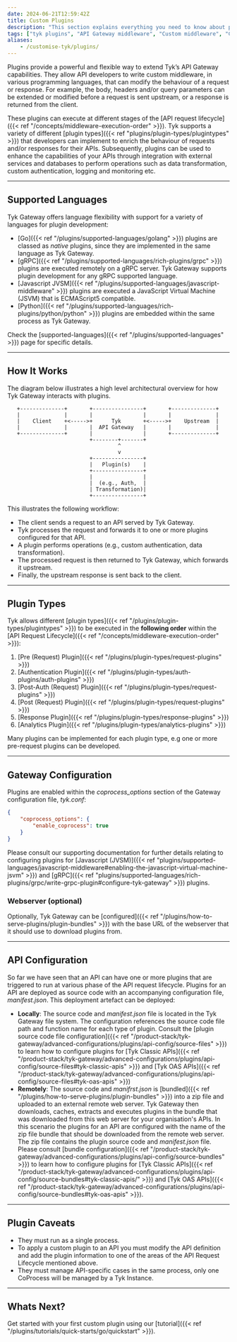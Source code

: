 ```yaml
---
date: 2024-06-21T12:59:42Z
title: Custom Plugins
description: "This section explains everything you need to know about plugins. This page gives plugins overview and provides links to the appropriate documentation."
tags: ["tyk plugins", "API Gateway middleware", "Custom middleware", "Custom API request"]
aliases:
    - /customise-tyk/plugins/
---
```


Plugins provide a powerful and flexible way to extend Tyk’s API Gateway capabilities. They allow API developers to write custom middleware, in various programming languages, that can modify the behaviour of a request or response. For example, the body, headers and/or query parameters can be extended or modified before a request is sent upstream, or a response is returned from the client. 

These plugins can execute at different stages of the [API request lifecycle]({{< ref "/concepts/middleware-execution-order" >}}). Tyk supports a variety of different [plugin types]({{< ref "plugins/plugin-types/plugintypes" >}}) that developers can implement to enrich the behaviour of requests and/or responses for their APIs. Subsequently, plugins can be used to enhance the capabilities of your APIs through integration with external services and databases to perform operations such as data transformation, custom authentication, logging and monitoring etc.

---

## Supported Languages

Tyk Gateway offers language flexibility with support for a variety of languages for plugin development:

- [Go]({{< ref "/plugins/supported-languages/golang" >}}) plugins are classed as *native* plugins, since they are implemented in the same language as Tyk Gateway.  
- [gRPC]({{< ref "/plugins/supported-languages/rich-plugins/grpc" >}}) plugins are executed remotely on a gRPC server. Tyk Gateway supports plugin development for any gRPC supported language.
- [Javascript JVSM]({{< ref "/plugins/supported-languages/javascript-middleware" >}}) plugins are executed a JavaScript Virtual Machine (JSVM) that is ECMAScript5 compatible.
- [Python]({{< ref "/plugins/supported-languages/rich-plugins/python/python" >}}) plugins are embedded within the same process as Tyk Gateway.

Check the [supported-languages]({{< ref "/plugins/supported-languages" >}}) page for specific details.

---

## How It Works

The diagram below illustrates a high level architectural overview for how Tyk Gateway interacts with plugins.

       +--------------+       +----------------+       +--------------+
       |              |       |                |       |              |
       |    Client    +<----->+      Tyk       +<----->+    Upstream  |
       |              |       |  API Gateway   |       |              |
       +--------------+       |                |       +--------------+
                              +--------+-------+
                                       ^
                                       v
                              +----------------+
                              |   Plugin(s)    |
                              +----------------+
                              |                |
                              |  (e.g., Auth,  |
                              | Transformation)|
                              +----------------+

This illustrates the following workflow:

- The client sends a request to an API served by Tyk Gateway.
- Tyk processes the request and forwards it to one or more plugins configured for that API.
- A plugin performs operations (e.g., custom authentication, data transformation).
- The processed request is then returned to Tyk Gateway, which forwards it upstream.
- Finally, the upstream response is sent back to the client.

---

## Plugin Types

Tyk allows different [plugin types]({{< ref "/plugins/plugin-types/plugintypes" >}}) to be executed in the **following order**  within the [API Request Lifecycle]({{< ref "/concepts/middleware-execution-order" >}}):

1. [Pre (Request) Plugin]({{< ref "/plugins/plugin-types/request-plugins" >}})
2. [Authentication Plugin]({{< ref "/plugins/plugin-types/auth-plugins/auth-plugins" >}})
3. [Post-Auth (Request) Plugin]({{< ref "/plugins/plugin-types/request-plugins" >}})
4. [Post (Request) Plugin]({{< ref "/plugins/plugin-types/request-plugins" >}})
5. [Response Plugin]({{< ref "/plugins/plugin-types/response-plugins" >}})
6. [Analytics Plugin]({{< ref "/plugins/plugin-types/analytics-plugins" >}})

Many plugins can be implemented for each plugin type, e.g one or more pre-request plugins can be developed.

---

## Gateway Configuration

Plugins are enabled within the *coprocess_options* section of the Gateway configuration file, *tyk.conf*:

```json
{
    "coprocess_options": {
        "enable_coprocess": true
    }
}
```

Please consult our supporting documentation for further details relating to configuring plugins for [Javascript (JVSM)]({{< ref "plugins/supported-languages/javascript-middleware#enabling-the-javascript-virtual-machine-jsvm" >}}) and [gRPC]({{< ref "plugins/supported-languages/rich-plugins/grpc/write-grpc-plugin#configure-tyk-gateway" >}}) plugins.

### Webserver (optional)

Optionally, Tyk Gateway can be [configured]({{< ref "/plugins/how-to-serve-plugins/plugin-bundles" >}}) with the base URL of the webserver that it should use to download plugins from.

---

## API Configuration

So far we have seen that an API can have one or more plugins that are triggered to run at various phase of the API request lifecycle. Plugins for an API are deployed as source code with an accompanying configuration file, *manifest.json*. This deployment artefact can be deployed:

- **Locally**: The source code and *manifest.json* file is located in the Tyk Gateway file system. The configuration references the source code file path and function name for each type of plugin. Consult the [plugin source code file configuration]({{< ref "/product-stack/tyk-gateway/advanced-configurations/plugins/api-config/source-files" >}}) to learn how to configure plugins for [Tyk Classic APIs]({{< ref "/product-stack/tyk-gateway/advanced-configurations/plugins/api-config/source-files#tyk-classic-apis" >}}) and [Tyk OAS APIs]({{< ref "/product-stack/tyk-gateway/advanced-configurations/plugins/api-config/source-files#tyk-oas-apis" >}})
- **Remotely**: The source code and *manifrst.json* is [bundled]({{< ref "/plugins/how-to-serve-plugins/plugin-bundles" >}}) into a zip file and uploaded to an external remote web server. Tyk Gateway then downloads, caches, extracts and executes plugins in the bundle that was downloaded from this web server for your organisation's APIs. In this scenario the plugins for an API are configured with the name of the zip file bundle that should be downloaded from the remote web server. The zip file contains the plugin source code and *manifest.json* file. Please consult [bundle configuration]({{< ref "/product-stack/tyk-gateway/advanced-configurations/plugins/api-config/source-bundles" >}}) to learn how to configure plugins for [Tyk Classic APIs]({{< ref "/product-stack/tyk-gateway/advanced-configurations/plugins/api-config/source-bundles#tyk-classic-apis/" >}}) and [Tyk OAS APIs]({{< ref "/product-stack/tyk-gateway/advanced-configurations/plugins/api-config/source-bundles#tyk-oas-apis" >}}).

---

## Plugin Caveats

-   They must run as a single process.
-   To apply a custom plugin to an API you must modify the API definition and add the plugin information to one of the areas of the API Request Lifecycle mentioned above.
-   They must manage API-specific cases in the same process, only one CoProcess will be managed by a Tyk Instance.

---

## Whats Next?

Get started with your first custom plugin using our [tutorial]({{< ref "/plugins/tutorials/quick-starts/go/quickstart" >}}).
